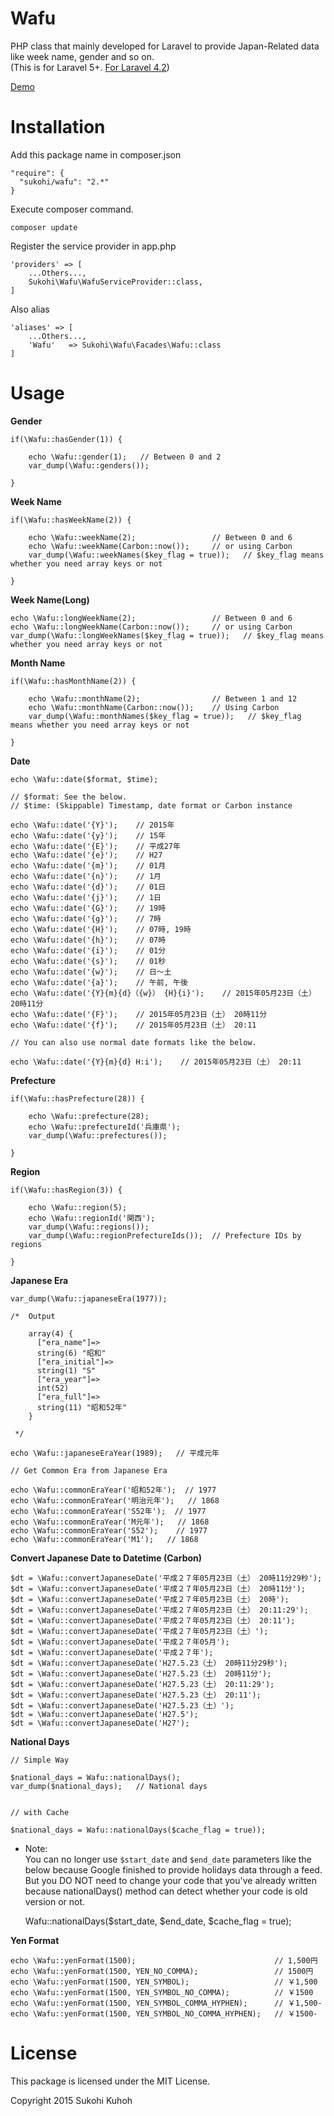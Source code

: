 Wafu
===================
PHP class that mainly developed for Laravel to provide Japan-Related data like week name, gender and so on.  
(This is for Laravel 5+. [For Laravel 4.2](https://github.com/SUKOHI/Wafu/tree/1.0))

[Demo](http://demo-laravel52.capilano-fw.com/wafu)

Installation
====

Add this package name in composer.json

    "require": {
      "sukohi/wafu": "2.*"
    }

Execute composer command.

    composer update

Register the service provider in app.php

    'providers' => [
        ...Others...,  
        Sukohi\Wafu\WafuServiceProvider::class,
    ]

Also alias

    'aliases' => [
        ...Others...,  
        'Wafu'   => Sukohi\Wafu\Facades\Wafu::class
    ]

Usage
====

**Gender**

    if(\Wafu::hasGender(1)) {

        echo \Wafu::gender(1);   // Between 0 and 2
        var_dump(\Wafu::genders());

    }


**Week Name**

    if(\Wafu::hasWeekName(2)) {

        echo \Wafu::weekName(2);                 // Between 0 and 6
        echo \Wafu::weekName(Carbon::now());     // or using Carbon
        var_dump(\Wafu::weekNames($key_flag = true));   // $key_flag means whether you need array keys or not

    }

**Week Name(Long)**

    echo \Wafu::longWeekName(2);                 // Between 0 and 6
    echo \Wafu::longWeekName(Carbon::now());     // or using Carbon
    var_dump(\Wafu::longWeekNames($key_flag = true));   // $key_flag means whether you need array keys or not


**Month Name**

    if(\Wafu::hasMonthName(2)) {

        echo \Wafu::monthName(2);                // Between 1 and 12
        echo \Wafu::monthName(Carbon::now());    // Using Carbon
        var_dump(\Wafu::monthNames($key_flag = true));   // $key_flag means whether you need array keys or not

    }


**Date**

    echo \Wafu::date($format, $time);
    
    // $format: See the below.
    // $time: (Skippable) Timestamp, date format or Carbon instance

    echo \Wafu::date('{Y}');    // 2015年
    echo \Wafu::date('{y}');    // 15年
    echo \Wafu::date('{E}');    // 平成27年
    echo \Wafu::date('{e}');    // H27
    echo \Wafu::date('{m}');    // 01月
    echo \Wafu::date('{n}');    // 1月
    echo \Wafu::date('{d}');    // 01日
    echo \Wafu::date('{j}');    // 1日
    echo \Wafu::date('{G}');    // 19時
    echo \Wafu::date('{g}');    // 7時
    echo \Wafu::date('{H}');    // 07時, 19時
    echo \Wafu::date('{h}');    // 07時
    echo \Wafu::date('{i}');    // 01分
    echo \Wafu::date('{s}');    // 01秒
    echo \Wafu::date('{w}');    // 日〜土
    echo \Wafu::date('{a}');    // 午前, 午後
    echo \Wafu::date('{Y}{m}{d}（{w}） {H}{i}');    // 2015年05月23日（土） 20時11分
    echo \Wafu::date('{F}');    // 2015年05月23日（土） 20時11分
    echo \Wafu::date('{f}');    // 2015年05月23日（土） 20:11

    // You can also use normal date formats like the below.
    
    echo \Wafu::date('{Y}{m}{d} H:i');    // 2015年05月23日（土） 20:11

**Prefecture**

    if(\Wafu::hasPrefecture(28)) {

        echo \Wafu::prefecture(28);
        echo \Wafu::prefectureId('兵庫県');
        var_dump(\Wafu::prefectures());

    }


**Region**

    if(\Wafu::hasRegion(3)) {

        echo \Wafu::region(5);
        echo \Wafu::regionId('関西');
        var_dump(\Wafu::regions());
        var_dump(\Wafu::regionPrefectureIds());  // Prefecture IDs by regions

    }

**Japanese Era**

    var_dump(\Wafu::japaneseEra(1977));

    /*  Output

        array(4) {
          ["era_name"]=>
          string(6) "昭和"
          ["era_initial"]=>
          string(1) "S"
          ["era_year"]=>
          int(52)
          ["era_full"]=>
          string(11) "昭和52年"
        }

     */

    echo \Wafu::japaneseEraYear(1989);   // 平成元年

    // Get Common Era from Japanese Era

    echo \Wafu::commonEraYear('昭和52年');  // 1977
    echo \Wafu::commonEraYear('明治元年');   // 1868
    echo \Wafu::commonEraYear('S52年');  // 1977
    echo \Wafu::commonEraYear('M元年');   // 1868
    echo \Wafu::commonEraYear('S52');    // 1977
    echo \Wafu::commonEraYear('M1');   // 1868
        

**Convert Japanese Date to Datetime (Carbon)**
        
    $dt = \Wafu::convertJapaneseDate('平成２７年05月23日（土） 20時11分29秒');
    $dt = \Wafu::convertJapaneseDate('平成２７年05月23日（土） 20時11分');
    $dt = \Wafu::convertJapaneseDate('平成２７年05月23日（土） 20時');
    $dt = \Wafu::convertJapaneseDate('平成２７年05月23日（土） 20:11:29');
    $dt = \Wafu::convertJapaneseDate('平成２７年05月23日（土） 20:11');
    $dt = \Wafu::convertJapaneseDate('平成２７年05月23日（土）');
    $dt = \Wafu::convertJapaneseDate('平成２７年05月');
    $dt = \Wafu::convertJapaneseDate('平成２７年');
    $dt = \Wafu::convertJapaneseDate('H27.5.23（土） 20時11分29秒');
    $dt = \Wafu::convertJapaneseDate('H27.5.23（土） 20時11分');
    $dt = \Wafu::convertJapaneseDate('H27.5.23（土） 20:11:29');
    $dt = \Wafu::convertJapaneseDate('H27.5.23（土） 20:11');
    $dt = \Wafu::convertJapaneseDate('H27.5.23（土）');
    $dt = \Wafu::convertJapaneseDate('H27.5');
    $dt = \Wafu::convertJapaneseDate('H27');
    
    
**National Days**

    // Simple Way

    $national_days = Wafu::nationalDays();
    var_dump($national_days);   // National days
    
    
    // with Cache
    
    $national_days = Wafu::nationalDays($cache_flag = true));
    
* Note:  
    You can no longer use `$start_date` and `$end_date` parameters like the below because Google finished to provide holidays data through a feed.  
    But you DO NOT need to change your code that you've already written because nationalDays() method can detect whether your code is old version or not.

    Wafu::nationalDays($start_date, $end_date, $cache_flag = true);


**Yen Format**

    echo \Wafu::yenFormat(1500);                               // 1,500円
    echo \Wafu::yenFormat(1500, YEN_NO_COMMA);                 // 1500円
    echo \Wafu::yenFormat(1500, YEN_SYMBOL);                   // ￥1,500
    echo \Wafu::yenFormat(1500, YEN_SYMBOL_NO_COMMA);          // ￥1500
    echo \Wafu::yenFormat(1500, YEN_SYMBOL_COMMA_HYPHEN);      // ￥1,500-
    echo \Wafu::yenFormat(1500, YEN_SYMBOL_NO_COMMA_HYPHEN);   // ￥1500-


License
====

This package is licensed under the MIT License.

Copyright 2015 Sukohi Kuhoh